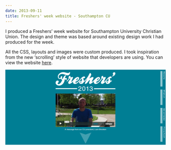 ```yaml
---
date: 2013-09-11
title: Freshers' week website - Southampton CU
---
```


<BlogPostHeader />

I produced a Freshers&#8217; week website for Southampton University Christian Union. The design and theme was based around existing design work I had produced for the week.

All the CSS, layouts and images were custom produced. I took inspiration from the new &#8216;scrolling&#8217; style of website that developers are using. You can view the website <a href="http://dhulme.co.uk/southampton-cu-freshers/">here</a>.</p>

![Freshers website](./images/freshers.png)